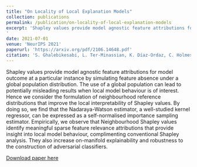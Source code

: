 ```yaml
---
title: "On Locality of Local Explanation Models"
collection: publications
permalink: /publication/on-locality-of-local-explanation-models
excerpt: 'Shapley values provide model agnostic feature attributions for model outcome at a particular instance by simulating feature absence under a global population distribution. The use of a global population can lead to potentially misleading results when local model behaviour is of interest. Hence we consider the formulation of neighbourhood reference distributions that improve the local interpretability of Shapley values. By doing so, we find that the Nadaraya-Watson estimator, a well-studied kernel regressor, can be expressed as a self-normalised importance sampling estimator. Empirically, we observe that Neighbourhood Shapley values identify meaningful sparse feature relevance attributions that provide insight into local model behaviour, complimenting conventional Shapley analysis. They also increase on-manifold explainability and robustness to the construction of adversarial classifiers.
'
date: 2021-07-01
venue: 'NeurIPS 2021'
paperurl: 'https://arxiv.org/pdf/2106.14648.pdf'
citation: 'S. Ghalebikesabi, L. Ter-Minassian, K. Díaz-Ordaz, C. Holmes (2021). &quot;On Locality of Local Explanation Models.&quot; <i>35th Conference on Neural Information Processing Systems (NeurIPS 2021)</i>. 1(2).'
---
```

Shapley values provide model agnostic feature attributions for model outcome at a particular instance by simulating feature absence under a global population distribution. The use of a global population can lead to potentially misleading results when local model behaviour is of interest. Hence we consider the formulation of neighbourhood reference distributions that improve the local interpretability of Shapley values. By doing so, we find that the Nadaraya-Watson estimator, a well-studied kernel regressor, can be expressed as a self-normalised importance sampling estimator. Empirically, we observe that Neighbourhood Shapley values identify meaningful sparse feature relevance attributions that provide insight into local model behaviour, complimenting conventional Shapley analysis. They also increase on-manifold explainability and robustness to the construction of adversarial classifiers.

[Download paper here](https://arxiv.org/pdf/2106.14648.pdf)
